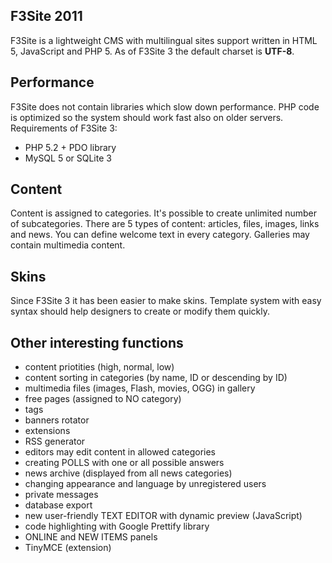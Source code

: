 ## F3Site 2011 ##
F3Site is a lightweight CMS with multilingual sites support written in HTML 5, JavaScript and PHP 5. As of F3Site 3 the default charset is **UTF-8**.

## Performance ##
F3Site does not contain libraries which slow down performance. PHP code is optimized so the system should work fast also on older servers. Requirements of F3Site 3:
  * PHP 5.2 + PDO library
  * MySQL 5 or SQLite 3

## Content ##
Content is assigned to categories. It's possible to create unlimited number of subcategories. There are 5 types of content: articles, files, images, links and news. You can define welcome text in every category. Galleries may contain multimedia content.

## Skins ##
Since F3Site 3 it has been easier to make skins. Template system with easy syntax should help designers to create or modify them quickly.

## Other interesting functions ##
  * content priotities (high, normal, low)
  * content sorting in categories (by name, ID or descending by ID)
  * multimedia files (images, Flash, movies, OGG) in gallery
  * free pages (assigned to NO category)
  * tags
  * banners rotator
  * extensions
  * RSS generator
  * editors may edit content in allowed categories
  * creating POLLS with one or all possible answers
  * news archive (displayed from all news categories)
  * changing appearance and language by unregistered users
  * private messages
  * database export
  * new user-friendly TEXT EDITOR with dynamic preview (JavaScript)
  * code highlighting with Google Prettify library
  * ONLINE and NEW ITEMS panels
  * TinyMCE (extension)